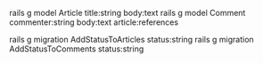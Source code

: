 <!-- model -->
rails g model Article title:string body:text
rails g model Comment commenter:string body:text article:references

<!-- migration -->
rails g migration AddStatusToArticles status:string
rails g migration AddStatusToComments status:string